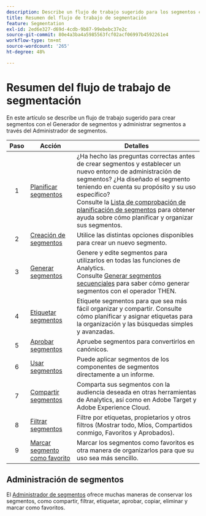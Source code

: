 ```yaml
---
description: Describe un flujo de trabajo sugerido para los segmentos creados con el Generador de segmentos y administrados con el Administrador de segmentos.
title: Resumen del flujo de trabajo de segmentación
feature: Segmentation
exl-id: 2ed6e327-d69d-4cdb-9b87-99ebebc37e2c
source-git-commit: 80e4a3ba4a5985563fcf02acf06997b4592261e4
workflow-type: tm+mt
source-wordcount: '265'
ht-degree: 48%

---
```


# Resumen del flujo de trabajo de segmentación

En este artículo se describe un flujo de trabajo sugerido para crear segmentos con el Generador de segmentos y administrar segmentos a través del Administrador de segmentos.


| Paso | Acción | Detalles |
|:--:|---|---|
| 1 | [Planificar segmentos](/help/components/segmentation/segmentation-workflow/seg-plan.md) | ¿Ha hecho las preguntas correctas antes de crear segmentos y establecer un nuevo entorno de administración de segmentos? ¿Ha diseñado el segmento teniendo en cuenta su propósito y su uso específico? <br/>Consulte la [Lista de comprobación de planificación de segmentos](seg-plan.md) para obtener ayuda sobre cómo planificar y organizar sus segmentos. |
| 2 | [Creación de segmentos](seg-create.md) | Utilice las distintas opciones disponibles para crear un nuevo segmento. |
| 3 | [Generar segmentos](/help/components/segmentation/segmentation-workflow/seg-build.md) | Genere y edite segmentos para utilizarlos en todas las funciones de Analytics. <br/>Consulte [Generar segmentos secuenciales](/help/components/segmentation/segmentation-workflow/seg-sequential-build.md) para saber cómo generar segmentos con el operador THEN. |
| 4 | [Etiquetar segmentos](/help/components/segmentation/segmentation-workflow/seg-tag.md) | Etiquete segmentos para que sea más fácil organizar y compartir. Consulte cómo planificar y asignar etiquetas para la organización y las búsquedas simples y avanzadas. |
| 5 | [Aprobar segmentos](/help/components/segmentation/segmentation-workflow/seg-approve.md) | Apruebe segmentos para convertirlos en canónicos. |
| 6 | [Usar segmentos](/help/components/segmentation/segmentation-workflow/t-seg-apply.md) | Puede aplicar segmentos de los componentes de segmentos directamente a un informe. |
| 7 | [Compartir segmentos](/help/components/segmentation/segmentation-workflow/t-seg-share.md) | Comparta sus segmentos con la audiencia deseada en otras herramientas de Analytics, así como en Adobe Target y Adobe Experience Cloud. |
| 8 | [Filtrar segmentos](/help/components/segmentation/segmentation-workflow/t-seg-filter.md) | Filtre por etiquetas, propietarios y otros filtros (Mostrar todo, Míos, Compartidos conmigo, Favoritos y Aprobados). |
| 9 | [Marcar segmento como favorito](/help/components/segmentation/segmentation-workflow/t-seg-favorite.md) | Marcar los segmentos como favoritos es otra manera de organizarlos para que su uso sea más sencillo. |

## Administración de segmentos

El [Administrador de segmentos](/help/components/segmentation/segmentation-workflow/seg-manage.md) ofrece muchas maneras de conservar los segmentos, como compartir, filtrar, etiquetar, aprobar, copiar, eliminar y marcar como favoritos.
